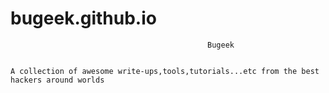 # bugeek.github.io

                                                Bugeek


    A collection of awesome write-ups,tools,tutorials...etc from the best hackers around worlds
